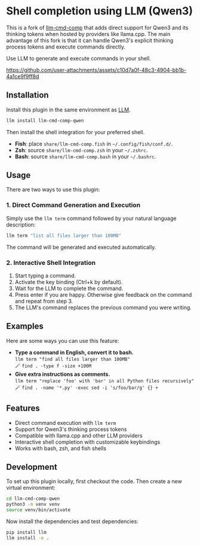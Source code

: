 # Shell completion using LLM (Qwen3)

This is a fork of [llm-cmd-comp](https://github.com/CGamesPlay/llm-cmd-comp) that adds direct support for Qwen3 and its thinking tokens when hosted by providers like llama.cpp. The main advantage of this fork is that it can handle Qwen3's explicit thinking process tokens and execute commands directly.

Use LLM to generate and execute commands in your shell.

https://github.com/user-attachments/assets/c10d7a0f-48c3-4904-bb1b-4a1ce9f9ff8d

## Installation

Install this plugin in the same environment as [LLM](https://llm.datasette.io/).
```bash
llm install llm-cmd-comp-qwen
```
Then install the shell integration for your preferred shell.

- **Fish**: place `share/llm-cmd-comp.fish` in `~/.config/fish/conf.d/`.
- **Zsh**: source `share/llm-cmd-comp.zsh` in your `~/.zshrc`.
- **Bash**: source `share/llm-cmd-comp.bash` in your `~/.bashrc`.

## Usage

There are two ways to use this plugin:

### 1. Direct Command Generation and Execution
Simply use the `llm term` command followed by your natural language description:
```bash
llm term "list all files larger than 100MB"
```
The command will be generated and executed automatically.

### 2. Interactive Shell Integration
1. Start typing a command.
2. Activate the key binding (Ctrl+k by default).
3. Wait for the LLM to complete the command.
4. Press enter if you are happy. Otherwise give feedback on the command and repeat from step 3.
5. The LLM's command replaces the previous command you were writing.

## Examples

Here are some ways you can use this feature:

- **Type a command in English, convert it to bash.**<br />
  `llm term "find all files larger than 100MB"`<br />
  🪄 `find . -type f -size +100M`
- **Give extra instructions as comments.**<br />
  `llm term "replace 'foo' with 'bar' in all Python files recursively"`<br />
  🪄 `find . -name '*.py' -exec sed -i 's/foo/bar/g' {} +`

## Features

- Direct command execution with `llm term`
- Support for Qwen3's thinking process tokens
- Compatible with llama.cpp and other LLM providers
- Interactive shell completion with customizable keybindings
- Works with bash, zsh, and fish shells

## Development

To set up this plugin locally, first checkout the code. Then create a new virtual environment:

```bash
cd llm-cmd-comp-qwen
python3 -m venv venv
source venv/bin/activate
```

Now install the dependencies and test dependencies:

```bash
pip install llm
llm install -e .
```
